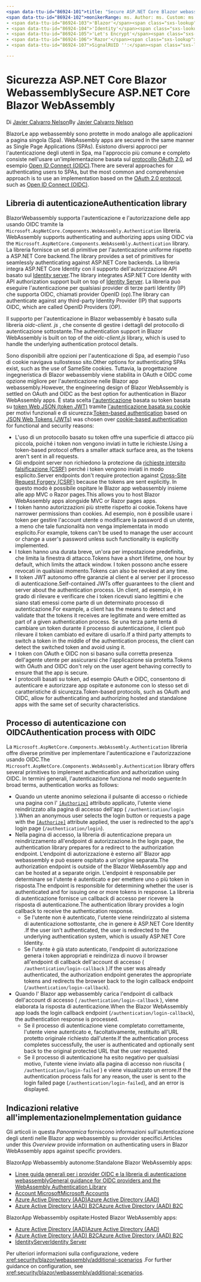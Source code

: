 ```yaml
---
<span data-ttu-id="86924-101">title: "Secure ASP.NET Core Blazor webassembly" Author: Description: "informazioni su come proteggere Blazor le app WebAssemlby come applicazioni a pagina singola (Spa)".</span><span class="sxs-lookup"><span data-stu-id="86924-101">title: 'Secure ASP.NET Core Blazor WebAssembly' author: description: 'Learn how to secure Blazor WebAssemlby apps as Single Page Applications (SPAs).'</span></span>
<span data-ttu-id="86924-102">monikerRange: ms. Author: ms. Custom: ms. Date: No-loc:</span><span class="sxs-lookup"><span data-stu-id="86924-102">monikerRange: ms.author: ms.custom: ms.date: no-loc:</span></span>
- <span data-ttu-id="86924-103">'Blazor'</span><span class="sxs-lookup"><span data-stu-id="86924-103">'Blazor'</span></span>
- <span data-ttu-id="86924-104">'Identity'</span><span class="sxs-lookup"><span data-stu-id="86924-104">'Identity'</span></span>
- <span data-ttu-id="86924-105">'Let's Encrypt'</span><span class="sxs-lookup"><span data-stu-id="86924-105">'Let's Encrypt'</span></span>
- <span data-ttu-id="86924-106">'Razor'</span><span class="sxs-lookup"><span data-stu-id="86924-106">'Razor'</span></span>
- <span data-ttu-id="86924-107">SignalRUID '':</span><span class="sxs-lookup"><span data-stu-id="86924-107">'SignalR' uid:</span></span> 

---
```

# <a name="secure-aspnet-core-blazor-webassembly"></a><span data-ttu-id="86924-108">Sicurezza ASP.NET Core Blazor Webassembly</span><span class="sxs-lookup"><span data-stu-id="86924-108">Secure ASP.NET Core Blazor WebAssembly</span></span>

<span data-ttu-id="86924-109">Di [Javier Calvarro Nelson](https://github.com/javiercn)</span><span class="sxs-lookup"><span data-stu-id="86924-109">By [Javier Calvarro Nelson](https://github.com/javiercn)</span></span>

Blazor<span data-ttu-id="86924-110">Le app webassembly sono protette in modo analogo alle applicazioni a pagina singola (Spa).</span><span class="sxs-lookup"><span data-stu-id="86924-110"> WebAssembly apps are secured in the same manner as Single Page Applications (SPAs).</span></span> <span data-ttu-id="86924-111">Esistono diversi approcci per l'autenticazione degli utenti in Spa, ma l'approccio più comune e completo consiste nell'usare un'implementazione basata sul [protocollo OAuth 2,0](https://oauth.net/), ad esempio [Open ID Connect (OIDC)](https://openid.net/connect/).</span><span class="sxs-lookup"><span data-stu-id="86924-111">There are several approaches for authenticating users to SPAs, but the most common and comprehensive approach is to use an implementation based on the [OAuth 2.0 protocol](https://oauth.net/), such as [Open ID Connect (OIDC)](https://openid.net/connect/).</span></span>

## <a name="authentication-library"></a><span data-ttu-id="86924-112">Libreria di autenticazione</span><span class="sxs-lookup"><span data-stu-id="86924-112">Authentication library</span></span>

Blazor<span data-ttu-id="86924-113">Webassembly supporta l'autenticazione e l'autorizzazione delle app usando OIDC tramite la `Microsoft.AspNetCore.Components.WebAssembly.Authentication` libreria.</span><span class="sxs-lookup"><span data-stu-id="86924-113"> WebAssembly supports authenticating and authorizing apps using OIDC via the `Microsoft.AspNetCore.Components.WebAssembly.Authentication` library.</span></span> <span data-ttu-id="86924-114">La libreria fornisce un set di primitive per l'autenticazione uniforme rispetto a ASP.NET Core backend.</span><span class="sxs-lookup"><span data-stu-id="86924-114">The library provides a set of primitives for seamlessly authenticating against ASP.NET Core backends.</span></span> <span data-ttu-id="86924-115">La libreria integra ASP.NET Core Identity con il supporto dell'autorizzazione API basato sul [ Identity server](https://identityserver.io/).</span><span class="sxs-lookup"><span data-stu-id="86924-115">The library integrates ASP.NET Core Identity with API authorization support built on top of [Identity Server](https://identityserver.io/).</span></span> <span data-ttu-id="86924-116">La libreria può eseguire l'autenticazione per qualsiasi provider di terze parti Identity (IP) che supporta OIDC, chiamati provider OpenID (op).</span><span class="sxs-lookup"><span data-stu-id="86924-116">The library can authenticate against any third-party Identity Provider (IP) that supports OIDC, which are called OpenID Providers (OP).</span></span>

<span data-ttu-id="86924-117">Il supporto per l'autenticazione in Blazor webassembly è basato sulla libreria *oidc-client. js* , che consente di gestire i dettagli del protocollo di autenticazione sottostante.</span><span class="sxs-lookup"><span data-stu-id="86924-117">The authentication support in Blazor WebAssembly is built on top of the *oidc-client.js* library, which is used to handle the underlying authentication protocol details.</span></span>

<span data-ttu-id="86924-118">Sono disponibili altre opzioni per l'autenticazione di Spa, ad esempio l'uso di cookie navigava sullostesso sito.</span><span class="sxs-lookup"><span data-stu-id="86924-118">Other options for authenticating SPAs exist, such as the use of SameSite cookies.</span></span> <span data-ttu-id="86924-119">Tuttavia, la progettazione ingegneristica di Blazor webassembly viene stabilita in OAuth e OIDC come opzione migliore per l'autenticazione nelle Blazor app webassembly.</span><span class="sxs-lookup"><span data-stu-id="86924-119">However, the engineering design of Blazor WebAssembly is settled on OAuth and OIDC as the best option for authentication in Blazor WebAssembly apps.</span></span> <span data-ttu-id="86924-120">È stata scelta [l'autenticazione](xref:security/anti-request-forgery#token-based-authentication) basata su token basata su [token Web JSON (token JWT)](https://self-issued.info/docs/draft-ietf-oauth-json-web-token.html) tramite [l'autenticazione basata su cookie](xref:security/anti-request-forgery#cookie-based-authentication) per motivi funzionali e di sicurezza:</span><span class="sxs-lookup"><span data-stu-id="86924-120">[Token-based authentication](xref:security/anti-request-forgery#token-based-authentication) based on [JSON Web Tokens (JWTs)](https://self-issued.info/docs/draft-ietf-oauth-json-web-token.html) was chosen over [cookie-based authentication](xref:security/anti-request-forgery#cookie-based-authentication) for functional and security reasons:</span></span>

* <span data-ttu-id="86924-121">L'uso di un protocollo basato su token offre una superficie di attacco più piccola, poiché i token non vengono inviati in tutte le richieste.</span><span class="sxs-lookup"><span data-stu-id="86924-121">Using a token-based protocol offers a smaller attack surface area, as the tokens aren't sent in all requests.</span></span>
* <span data-ttu-id="86924-122">Gli endpoint server non richiedono la protezione da [richieste intersito falsificazione (CSRF)](xref:security/anti-request-forgery) perché i token vengono inviati in modo esplicito.</span><span class="sxs-lookup"><span data-stu-id="86924-122">Server endpoints don't require protection against [Cross-Site Request Forgery (CSRF)](xref:security/anti-request-forgery) because the tokens are sent explicitly.</span></span> <span data-ttu-id="86924-123">In questo modo è possibile ospitare le Blazor app webassembly insieme alle app MVC o Razor pages.</span><span class="sxs-lookup"><span data-stu-id="86924-123">This allows you to host Blazor WebAssembly apps alongside MVC or Razor pages apps.</span></span>
* <span data-ttu-id="86924-124">I token hanno autorizzazioni più strette rispetto ai cookie.</span><span class="sxs-lookup"><span data-stu-id="86924-124">Tokens have narrower permissions than cookies.</span></span> <span data-ttu-id="86924-125">Ad esempio, non è possibile usare i token per gestire l'account utente o modificare la password di un utente, a meno che tale funzionalità non venga implementata in modo esplicito.</span><span class="sxs-lookup"><span data-stu-id="86924-125">For example, tokens can't be used to manage the user account or change a user's password unless such functionality is explicitly implemented.</span></span>
* <span data-ttu-id="86924-126">I token hanno una durata breve, un'ora per impostazione predefinita, che limita la finestra di attacco.</span><span class="sxs-lookup"><span data-stu-id="86924-126">Tokens have a short lifetime, one hour by default, which limits the attack window.</span></span> <span data-ttu-id="86924-127">I token possono anche essere revocati in qualsiasi momento.</span><span class="sxs-lookup"><span data-stu-id="86924-127">Tokens can also be revoked at any time.</span></span>
* <span data-ttu-id="86924-128">Il token JWT autonomo offre garanzie al client e al server per il processo di autenticazione.</span><span class="sxs-lookup"><span data-stu-id="86924-128">Self-contained JWTs offer guarantees to the client and server about the authentication process.</span></span> <span data-ttu-id="86924-129">Un client, ad esempio, è in grado di rilevare e verificare che i token ricevuti siano legittimi e che siano stati emessi come parte di un determinato processo di autenticazione.</span><span class="sxs-lookup"><span data-stu-id="86924-129">For example, a client has the means to detect and validate that the tokens it receives are legitimate and were emitted as part of a given authentication process.</span></span> <span data-ttu-id="86924-130">Se una terza parte tenta di cambiare un token durante il processo di autenticazione, il client può rilevare il token cambiato ed evitare di usarlo.</span><span class="sxs-lookup"><span data-stu-id="86924-130">If a third party attempts to switch a token in the middle of the authentication process, the client can detect the switched token and avoid using it.</span></span>
* <span data-ttu-id="86924-131">I token con OAuth e OIDC non si basano sulla corretta presenza dell'agente utente per assicurarsi che l'applicazione sia protetta.</span><span class="sxs-lookup"><span data-stu-id="86924-131">Tokens with OAuth and OIDC don't rely on the user agent behaving correctly to ensure that the app is secure.</span></span>
* <span data-ttu-id="86924-132">I protocolli basati su token, ad esempio OAuth e OIDC, consentono di autenticare e autorizzare app ospitate e autonome con lo stesso set di caratteristiche di sicurezza.</span><span class="sxs-lookup"><span data-stu-id="86924-132">Token-based protocols, such as OAuth and OIDC, allow for authenticating and authorizing hosted and standalone apps with the same set of security characteristics.</span></span>

## <a name="authentication-process-with-oidc"></a><span data-ttu-id="86924-133">Processo di autenticazione con OIDC</span><span class="sxs-lookup"><span data-stu-id="86924-133">Authentication process with OIDC</span></span>

<span data-ttu-id="86924-134">La `Microsoft.AspNetCore.Components.WebAssembly.Authentication` libreria offre diverse primitive per implementare l'autenticazione e l'autorizzazione usando OIDC.</span><span class="sxs-lookup"><span data-stu-id="86924-134">The `Microsoft.AspNetCore.Components.WebAssembly.Authentication` library offers several primitives to implement authentication and authorization using OIDC.</span></span> <span data-ttu-id="86924-135">In termini generali, l'autenticazione funziona nel modo seguente:</span><span class="sxs-lookup"><span data-stu-id="86924-135">In broad terms, authentication works as follows:</span></span>

* <span data-ttu-id="86924-136">Quando un utente anonimo seleziona il pulsante di accesso o richiede una pagina con l' [`[Authorize]`](xref:Microsoft.AspNetCore.Authorization.AuthorizeAttribute) attributo applicato, l'utente viene reindirizzato alla pagina di accesso dell'app ( `/authentication/login` ).</span><span class="sxs-lookup"><span data-stu-id="86924-136">When an anonymous user selects the login button or requests a page with the [`[Authorize]`](xref:Microsoft.AspNetCore.Authorization.AuthorizeAttribute) attribute applied, the user is redirected to the app's login page (`/authentication/login`).</span></span>
* <span data-ttu-id="86924-137">Nella pagina di accesso, la libreria di autenticazione prepara un reindirizzamento all'endpoint di autorizzazione.</span><span class="sxs-lookup"><span data-stu-id="86924-137">In the login page, the authentication library prepares for a redirect to the authorization endpoint.</span></span> <span data-ttu-id="86924-138">L'endpoint di autorizzazione è esterno all' Blazor app webassembly e può essere ospitato a un'origine separata.</span><span class="sxs-lookup"><span data-stu-id="86924-138">The authorization endpoint is outside of the Blazor WebAssembly app and can be hosted at a separate origin.</span></span> <span data-ttu-id="86924-139">L'endpoint è responsabile per determinare se l'utente è autenticato e per emettere uno o più token in risposta.</span><span class="sxs-lookup"><span data-stu-id="86924-139">The endpoint is responsible for determining whether the user is authenticated and for issuing one or more tokens in response.</span></span> <span data-ttu-id="86924-140">La libreria di autenticazione fornisce un callback di accesso per ricevere la risposta di autenticazione.</span><span class="sxs-lookup"><span data-stu-id="86924-140">The authentication library provides a login callback to receive the authentication response.</span></span>
  * <span data-ttu-id="86924-141">Se l'utente non è autenticato, l'utente viene reindirizzato al sistema di autenticazione sottostante, che in genere è ASP.NET Core Identity .</span><span class="sxs-lookup"><span data-stu-id="86924-141">If the user isn't authenticated, the user is redirected to the underlying authentication system, which is usually ASP.NET Core Identity.</span></span>
  * <span data-ttu-id="86924-142">Se l'utente è già stato autenticato, l'endpoint di autorizzazione genera i token appropriati e reindirizza di nuovo il browser all'endpoint di callback dell'account di accesso ( `/authentication/login-callback` ).</span><span class="sxs-lookup"><span data-stu-id="86924-142">If the user was already authenticated, the authorization endpoint generates the appropriate tokens and redirects the browser back to the login callback endpoint (`/authentication/login-callback`).</span></span>
* <span data-ttu-id="86924-143">Quando l' Blazor app webassembly carica l'endpoint di callback dell'account di accesso ( `/authentication/login-callback` ), viene elaborata la risposta di autenticazione.</span><span class="sxs-lookup"><span data-stu-id="86924-143">When the Blazor WebAssembly app loads the login callback endpoint (`/authentication/login-callback`), the authentication response is processed.</span></span>
  * <span data-ttu-id="86924-144">Se il processo di autenticazione viene completato correttamente, l'utente viene autenticato e, facoltativamente, restituito all'URL protetto originale richiesto dall'utente.</span><span class="sxs-lookup"><span data-stu-id="86924-144">If the authentication process completes successfully, the user is authenticated and optionally sent back to the original protected URL that the user requested.</span></span>
  * <span data-ttu-id="86924-145">Se il processo di autenticazione ha esito negativo per qualsiasi motivo, l'utente viene inviato alla pagina di accesso non riuscita ( `/authentication/login-failed` ) e viene visualizzato un errore.</span><span class="sxs-lookup"><span data-stu-id="86924-145">If the authentication process fails for any reason, the user is sent to the login failed page (`/authentication/login-failed`), and an error is displayed.</span></span>
  
## <a name="implementation-guidance"></a><span data-ttu-id="86924-146">Indicazioni relative all'implementazione</span><span class="sxs-lookup"><span data-stu-id="86924-146">Implementation guidance</span></span>

<span data-ttu-id="86924-147">Gli articoli in questa *Panoramica* forniscono informazioni sull'autenticazione degli utenti nelle Blazor app webassembly su provider specifici.</span><span class="sxs-lookup"><span data-stu-id="86924-147">Articles under this *Overview* provide information on authenticating users in Blazor WebAssembly apps against specific providers.</span></span>

<span data-ttu-id="86924-148">BlazorApp Webassembly autonome:</span><span class="sxs-lookup"><span data-stu-id="86924-148">Standalone Blazor WebAssembly apps:</span></span>

* [<span data-ttu-id="86924-149">Linee guida generali per i provider OIDC e la libreria di autenticazione webassembly</span><span class="sxs-lookup"><span data-stu-id="86924-149">General guidance for OIDC providers and the WebAssembly Authentication Library</span></span>](xref:security/blazor/webassembly/standalone-with-authentication-library)
* [<span data-ttu-id="86924-150">Account Microsoft</span><span class="sxs-lookup"><span data-stu-id="86924-150">Microsoft Accounts</span></span>](xref:security/blazor/webassembly/standalone-with-microsoft-accounts)
* [<span data-ttu-id="86924-151">Azure Active Directory (AAD)</span><span class="sxs-lookup"><span data-stu-id="86924-151">Azure Active Directory (AAD)</span></span>](xref:security/blazor/webassembly/standalone-with-azure-active-directory)
* [<span data-ttu-id="86924-152">Azure Active Directory (AAD) B2C</span><span class="sxs-lookup"><span data-stu-id="86924-152">Azure Active Directory (AAD) B2C</span></span>](xref:security/blazor/webassembly/standalone-with-azure-active-directory-b2c)

<span data-ttu-id="86924-153">BlazorApp Webassembly ospitate:</span><span class="sxs-lookup"><span data-stu-id="86924-153">Hosted Blazor WebAssembly apps:</span></span>

* [<span data-ttu-id="86924-154">Azure Active Directory (AAD)</span><span class="sxs-lookup"><span data-stu-id="86924-154">Azure Active Directory (AAD)</span></span>](xref:security/blazor/webassembly/hosted-with-azure-active-directory)
* [<span data-ttu-id="86924-155">Azure Active Directory (AAD) B2C</span><span class="sxs-lookup"><span data-stu-id="86924-155">Azure Active Directory (AAD) B2C</span></span>](xref:security/blazor/webassembly/hosted-with-azure-active-directory-b2c)
* <span data-ttu-id="86924-156">[IdentityServer](xref:security/blazor/webassembly/hosted-with-identity-server)</span><span class="sxs-lookup"><span data-stu-id="86924-156">[Identity Server](xref:security/blazor/webassembly/hosted-with-identity-server)</span></span>

<span data-ttu-id="86924-157">Per ulteriori informazioni sulla configurazione, vedere <xref:security/blazor/webassembly/additional-scenarios> .</span><span class="sxs-lookup"><span data-stu-id="86924-157">For further guidance on configuration, see <xref:security/blazor/webassembly/additional-scenarios>.</span></span>
